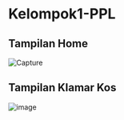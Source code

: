 # Kelompok1-PPL

## Tampilan Home
![Capture](https://github.com/FikihYuhadaSena20312060/Kelompok1-PPL/assets/107987153/a9d09948-440b-4b10-a991-55b1cff4b18d)

## Tampilan KIamar Kos
![image](https://github.com/FikihYuhadaSena20312060/Kelompok1-PPL/assets/107987153/c51775c9-b94a-410e-80c7-b22d07556c83)

